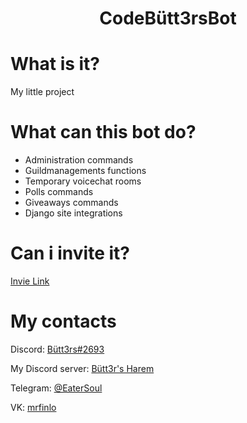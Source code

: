 <html lang="en">
    <head>
        <!-- Required meta tags -->
        <meta charset="utf-8">
        <meta name="viewport" content="width=device-width, initial-scale=1">
    </head>
<body>
    <h1 style = "text-align: center"><a name='ButtersBot'>CodeBütt3rsBot</a></h1>
    <h1 name='WhatCanBotDo'>What is it?</h1>
    <p>My little project</p>
    <h1 name='WhatCanBotDo'>What can this bot do?</h1>
    <ul>
        <li>Administration commands</li>
        <li>Guildmanagements functions</li>
        <li>Temporary voicechat rooms</li>
        <li>Polls commands</li>
        <li>Giveaways commands</li>
        <li>Django site integrations</li>
    </ul>
    <h1 name='Invite link'>Can i invite it?</h1>
    <a target='_blank' href='https://discord.com/api/oauth2/authorize?client_id=796456207807807588&permissions=8&scope=bot' class='fs-3'>Invie Link</a>
    <h1 name='Contacts'>My contacts</h1>
    <p class='fs-4'>Discord: <a target='_blank' href='https://discordapp.com/users/284327329046593537'>Bütt3rs#2693</a></p>
    <p class='fs-4'>My Discord server: <a target='_blank' href='https://discord.com/SYdrc8hCfu'>Bütt3r's Harem</a></p>
    <p class='fs-4'>Telegram: <a target='_blank' href='https://t.me/EaterSoul'>@EaterSoul</a></p>
    <p class='fs-4'>VK: <a target='_blank' href='https://vk.com/mrfinlo'>mrfinlo</a></p>
</body>
</html>